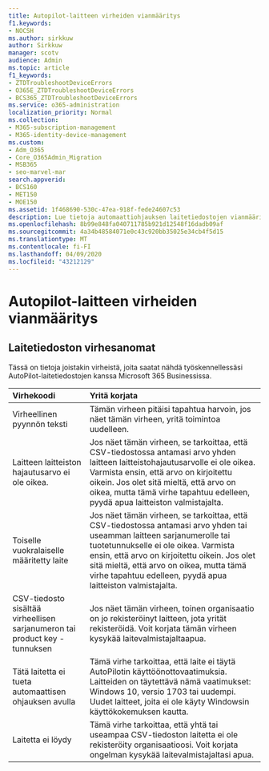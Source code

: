 ```yaml
---
title: Autopilot-laitteen virheiden vianmääritys
f1.keywords:
- NOCSH
ms.author: sirkkuw
author: Sirkkuw
manager: scotv
audience: Admin
ms.topic: article
f1_keywords:
- ZTDTroubleshootDeviceErrors
- O365E_ZTDTroubleshootDeviceErrors
- BCS365_ZTDTroubleshootDeviceErrors
ms.service: o365-administration
localization_priority: Normal
ms.collection:
- M365-subscription-management
- M365-identity-device-management
ms.custom:
- Adm_O365
- Core_O365Admin_Migration
- MSB365
- seo-marvel-mar
search.appverid:
- BCS160
- MET150
- MOE150
ms.assetid: 1f468690-530c-47ea-918f-fede24607c53
description: Lue tietoja automaattiohjauksen laitetiedostojen vianmäärityksestä Microsoft 365 Businessissa.
ms.openlocfilehash: 8b99e848fa040711785b921d12548f16dadb09af
ms.sourcegitcommit: 4a34b48584071e0c43c920bb35025e34cb4f5d15
ms.translationtype: MT
ms.contentlocale: fi-FI
ms.lasthandoff: 04/09/2020
ms.locfileid: "43212129"
---
```

# <a name="troubleshoot-autopilot-device-errors"></a>Autopilot-laitteen virheiden vianmääritys

## <a name="device-file-error-messages"></a>Laitetiedoston virhesanomat

Tässä on tietoja joistakin virheistä, joita saatat nähdä työskennellessäsi AutoPilot-laitetiedostojen kanssa Microsoft 365 Businessissa. 
  
|**Virhekoodi**|**Yritä korjata**|
|:-----|:-----|
|Virheellinen pyynnön teksti  <br/> |Tämän virheen pitäisi tapahtua harvoin, jos näet tämän virheen, yritä toimintoa uudelleen.  <br/> |
|Laitteen laitteiston hajautusarvo ei ole oikea.  <br/> |Jos näet tämän virheen, se tarkoittaa, että CSV-tiedostossa antamasi arvo yhden laitteen laitteistohajautusarvolle ei ole oikea. Varmista ensin, että arvo on kirjoitettu oikein. Jos olet sitä mieltä, että arvo on oikea, mutta tämä virhe tapahtuu edelleen, pyydä apua laitteiston valmistajalta.  <br/> |
|Toiselle vuokralaiselle määritetty laite  <br/> |Jos näet tämän virheen, se tarkoittaa, että CSV-tiedostossa antamasi arvo yhden tai useamman laitteen sarjanumerolle tai tuotetunnukselle ei ole oikea. Varmista ensin, että arvo on kirjoitettu oikein. Jos olet sitä mieltä, että arvo on oikea, mutta tämä virhe tapahtuu edelleen, pyydä apua laitteiston valmistajalta.  <br/> |
|CSV-tiedosto sisältää virheellisen sarjanumeron tai product key -tunnuksen  <br/> |Jos näet tämän virheen, toinen organisaatio on jo rekisteröinyt laitteen, jota yrität rekisteröidä. Voit korjata tämän virheen kysykää laitevalmistajaltaapua.  <br/> |
|Tätä laitetta ei tueta automaattisen ohjauksen avulla  <br/> | Tämä virhe tarkoittaa, että laite ei täytä AutoPilotin käyttöönottovaatimuksia. Laitteiden on täytettävä nämä vaatimukset:  <br/>  Windows 10, versio 1703 tai uudempi.  <br/>  Uudet laitteet, joita ei ole käyty Windowsin käyttökokemuksen kautta.  <br/> |
|Laitetta ei löydy  <br/> |Tämä virhe tarkoittaa, että yhtä tai useampaa CSV-tiedoston laitetta ei ole rekisteröity organisaatioosi. Voit korjata ongelman kysykää laitevalmistajaltasi apua.  <br/> |
